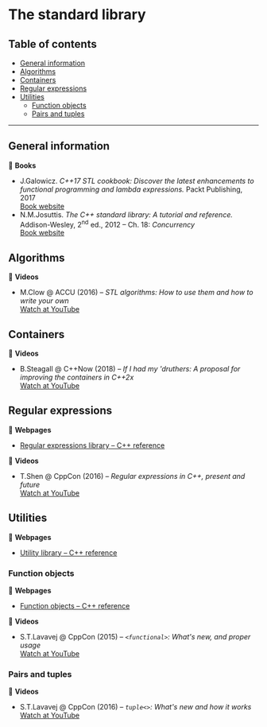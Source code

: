 # The standard library

## Table of contents

* [General information](#general-information)
* [Algorithms](#algorithms)
* [Containers](#containers)
* [Regular expressions]($regular-expressions)
* [Utilities](#utilities)
	* [Function objects](#function-objects)
	* [Pairs and tuples](#pairs-and-tuples)

---

## General information

:book: **Books**

* J.Galowicz. *C++17 STL cookbook: Discover the latest enhancements to functional programming and lambda expressions.* Packt Publishing, 2017\
[Book website](https://www.packtpub.com/application-development/c17-stl-cookbook)
* N.M.Josuttis. *The C++ standard library: A tutorial and reference.* Addison-Wesley, 2<sup>nd</sup> ed., 2012 &ndash; Ch. 18: *Concurrency*\
[Book website](http://www.cppstdlib.com/)

## Algorithms

:movie_camera: **Videos**

* M.Clow @ ACCU (2016) &ndash; *STL algorithms: How to use them and how to write your own*\
[Watch at YouTube](https://www.youtube.com/watch?v=3nXLxMYXgWs)

## Containers

:movie_camera: **Videos**

* B.Steagall @ C++Now (2018) &ndash; *If I had my 'druthers: A proposal for improving the containers in C++2x*\
[Watch at YouTube](https://www.youtube.com/watch?v=bAE0qteS4Rk)

## Regular expressions

:link: **Webpages**

* [Regular expressions library &ndash; C++ reference](https://en.cppreference.com/w/cpp/regex)

:movie_camera: **Videos**

* T.Shen @ CppCon (2016) &ndash; *Regular expressions in C++, present and future*\
[Watch at YouTube](https://www.youtube.com/watch?v=N_rkHzhXueo)

## Utilities

:link: **Webpages**

* [Utility library &ndash; C++ reference](https://en.cppreference.com/w/cpp/utility)

### Function objects

:link: **Webpages**

* [Function objects &ndash; C++ reference](https://en.cppreference.com/w/cpp/utility/functional)

:movie_camera: **Videos**

* S.T.Lavavej @ CppCon (2015) &ndash; *`<functional>`: What's new, and proper usage*\
[Watch at YouTube](https://www.youtube.com/watch?v=zt7ThwVfap0)

### Pairs and tuples

:movie_camera: **Videos**

* S.T.Lavavej @ CppCon (2016) &ndash; *`tuple<>`: What's new and how it works*\
[Watch at YouTube](https://www.youtube.com/watch?v=JhgWFYfdIho)


